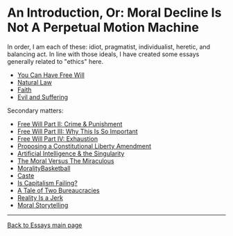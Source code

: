 # An Introduction, Or: Moral Decline Is Not A Perpetual Motion Machine

In order, I am each of these: idiot, pragmatist, individualist, heretic, and balancing act. In line with those ideals, I have created some essays generally related to "ethics" here.

- [You Can Have Free Will](./FreeWill.md)
- [Natural Law](./NaturalLaw.md)
- [Faith](./Faith.md)
- [Evil and Suffering](EvilAndSuffering.md)

Secondary matters:

- [Free Will Part II: Crime & Punishment](./FreeWill-II-Crime.md)
- [Free Will Part III: Why This Is So Important](./FreeWill-III-Importance.md)
- [Free Will Part IV: Exhaustion](./FreeWill-IV-Exhaustion.md)
- [Proposing a Constitutional Liberty Amendment](./LibertyAmendment.md)
- [Artificial Intelligence & the Singularity](./AIAndSingularity.md)
- [The Moral Versus The Miraculous](./MoralVsMiraculous.md)
- [MoralityBasketball](./MoralityBasketball.md)
- [Caste](./Caste.md)
- [Is Capitalism Failing?](./IsCapitalismFailing.md)
- [A Tale of Two Bureaucracies](./Bureaucracy.md)
- [Reality Is a Jerk](./RealityIsAJerk.md)
- [Moral Storytelling](./MoralStorytelling.md)

----

[Back to Essays main page](../README.md)
